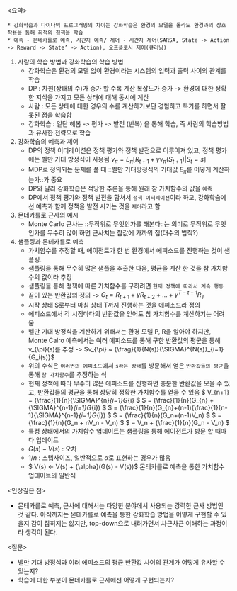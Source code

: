 <요약>
	
	* 강화학습과 다이나믹 프로그래밍의 차이는 강화학습은 환경의 모델을 몰라도 환경과의 상호작용을 통해 최적의 정책을 학습
	* 예측 - 몬테카를로 예측, 시간차 예측/ 제어 - 시간차 제어(SARSA, State -> Action -> Reward -> State’ -> Action), 오프폴로시 제어(큐러닝)
1. 사람의 학습 방법과 강화학습의 학습 방법
	* 강화학습은 환경의 모델 없이 환경이라는 시스템의 입력과 출력 사이의 관계를 학습
	* DP : 차원(상태의 수)가 증가 할 수록 계산 복잡도가 증가
		-> 환경에 대한 정확한 지식을 가지고 모든 상태에 대해 동시에 계산
	* 사람 : 모든 상태에 대한 경우의 수를 계산하기보단 경험하고 복기를 하면서 잘못된 점을 학습함
	* 강화학습 : 일단 해봄 -> 평가 -> 발전 (반복) 을 통해 학습, 즉 사람의 학습방법과 유사한 전략으로 학습
2. 강화학습의 예측과 제어
	* DP의 정책 이터레이션은 정책 평가와 정책 발전으로 이루어져 있고, 정책 평가에는 벨만 기대 방정식이 사용됨
		$v_{\pi} = E_{\pi}[R_{t+1} + {\gamma}v_{\pi}(S_{t+1})|S_{t} = s]$
	* MDP로 정의되는 문제를 풀 때 ::벨만 기대방정식의 기대값 $E_{\pi}$를 어떻게 계산하는가::가 중요
	* DP와 달리 강화학습은 적당한 추론을 통해 원래 참 가치함수의 값을 `예측`
	* DP에서 정책 평가와 정책 발전을 합쳐서 `정책 이터레이션`이라 하고, 강화학습에선 예측과 함께 정책을 발전 시키는 것을 `제어`라고 함
3. 몬테카를로 근사의 예시
	* Monte Carlo 근사는 ::무작위로 무엇인가를 해본다::는 의미로 무작위로 무엇인가를 무수히 많이 하면 근사치는 참값에 가까워 짐(대수의 법칙?)
4. 샘플링과 몬테카를로 예측
	* 가치함수를 추정할 때, 에이전트가 한 번 환경에서 에피소드를 진행하는 것이 샘플링.
	* 샘플링을 통해 무수히 많은 샘플을 추출한 다음, 평균을 계산 한 것을 참 가치함수의 값이라 추정
	* 샘플링을 통해 정책에 따른 가치함수를 구하려면 `현재 정책에 따라서 계속 행동`
	* 끝이 있는 반환값의 정의
		-> $G_{t} = R_{t+1} + {\gamma}R_{t+2} + ... + {\gamma}^{T-t+1}R_{T}$
	* 시작 상태 S로부터 마침 상태 T까지 진행하는 것을 에피소드라 정의
	* 에피소드에서 각 시점마다의 반환값을 얻어도 참 가치함수를 계산하기는 어려움
	* 벨만 기대 방정식을 계산하기 위해서는 환경 모델 P, R을 알아야 하지만, Monte Calro 에측에서는 여러 에피소드를 통해 구한 반환값의 평균을 통해 v_{\pi}(s)를 추정
		-> $v_{\pi} ~ {\frag}{1}{N(s)}{\SIGMA}^{N(s)}_{i=1}{G_i(s)}$
	* 위의 수식은 `여러번의 에피소드`에서 `s라는 상태`를 방문해서 얻은 `반환값들의 평균`을 통해 `참 가치함수`를 추정하는 식
	* 현재 정책에 따라 무수히 많은 에피소드를 진행하면 충분한 반환값을 모을 수 있고, 반환값들의 평균을 통해 상당히 정확한 가치함수를 얻을 수 있음
		$ V_{n+1} = {\frac}{1}{n}{\SIGMA}^{n}_{i=1}G_{i} $
		$                = {\frac}{1}{n}(G_{n} + {\SIGMA}^{n-1}_{i=1}G_{i}) $
		$                = {\frac}{1}{n}(G_{n}+(n-1){\frac}{1}{n-1}{\SIGMA}^{n-1}_{i=1}G_{i}) $
		$ 		  = {\frac}{1}{n}(G_n+(n-1)V_n) $
		$                = {\frac}{1}{n}(G_n + nV_n - V_n) $
		$                = V_n + {\frac}{1}{n}(G_n - V_n) $
	* 특정 상태에서의 가치함수 업데이트는 샘플링을 통해 에이전트가 방문 할 때마다 업데이트
	* $G(s) - V(s)$ : 오차
	* $1/n$            : 스텝사이즈, 일반적으로 ${\alpha}$로 표현하는 경우가 많음
	* $ V(s) <- V(s) + {\alpha}(G(s) - V(s))$ 몬테카를로 예측을 통한 가치함수 업데이트의 일반식

<인상깊은 점>
* 몬테카를로 예측, 근사에 대해서는 다양한 분야에서 사용되는 강력한 근사 방법인 것 같다. 아직까지는 몬테카를로 예측을 통한 강화학습 방법을 어떻게 구현할 수 있을지 감이 잡히지는 않지만, top-down으로 내려가면서 차근차근 이해하는 과정이라 생각이 된다.

<질문>
* 벨만 기대 방정식과 여러 에피소드의 평균 반환값 사이의 관계가 어떻게 유사할 수 있는지?
* 학습에 대한 부분이 몬테카를로 근사에선 어떻게 구현되는지?
